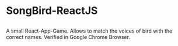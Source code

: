 # SongBird-ReactJS
##
A small React-App-Game. Allows to match the voices of bird with the correct names. 
Verified in Google Chrome Browser.

